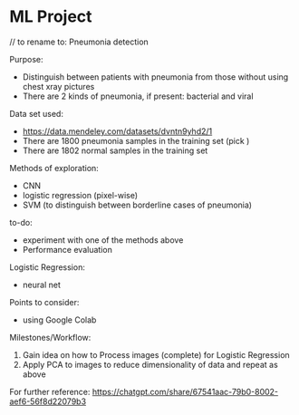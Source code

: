 # ML Project
// to rename to: Pneumonia detection

Purpose:
- Distinguish between patients with pneumonia from those without using chest xray pictures
- There are 2 kinds of pneumonia, if present: bacterial and viral

Data set used:
- https://data.mendeley.com/datasets/dvntn9yhd2/1
- There are 1800 pneumonia samples in the training set (pick )
- There are 1802 normal samples in the training set

Methods of exploration:
- CNN 
- logistic regression (pixel-wise)
- SVM (to distinguish between borderline cases of pneumonia)

to-do:
- experiment with one of the methods above
- Performance evaluation

Logistic Regression:
- neural net

Points to consider:
- using Google Colab

Milestones/Workflow:
1. Gain idea on how to Process images (complete) for Logistic Regression
2. Apply PCA to images to reduce dimensionality of data and repeat as above

For further reference: https://chatgpt.com/share/67541aac-79b0-8002-aef6-56f8d22079b3 